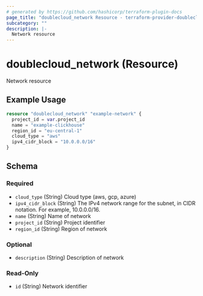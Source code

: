 ```yaml
---
# generated by https://github.com/hashicorp/terraform-plugin-docs
page_title: "doublecloud_network Resource - terraform-provider-doublecloud"
subcategory: ""
description: |-
  Network resource
---
```


# doublecloud_network (Resource)

Network resource

## Example Usage

```terraform
resource "doublecloud_network" "example-network" {
  project_id = var.project_id
  name = "example-clickhouse"
  region_id = "eu-central-1"
  cloud_type = "aws"
  ipv4_cidr_block = "10.0.0.0/16"
}
```

<!-- schema generated by tfplugindocs -->
## Schema

### Required

- `cloud_type` (String) Cloud type (aws, gcp, azure)
- `ipv4_cidr_block` (String) The IPv4 network range for the subnet, in CIDR notation. For example, 10.0.0.0/16.
- `name` (String) Name of network
- `project_id` (String) Project identifier
- `region_id` (String) Region of network

### Optional

- `description` (String) Description of network

### Read-Only

- `id` (String) Network identifier


